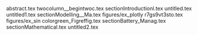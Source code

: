 abstract.tex
twocolumn__begintwoc.tex
sectionIntroductionl.tex
untitled.tex
untitled1.tex
sectionModelling__Ma.tex
figures/ex_plotly
r7gs9vt3sto.tex
figures/ex_sin
colorgreen_Figreffig.tex
sectionBattery_Manag.tex
sectionMathematical.tex
untitled2.tex